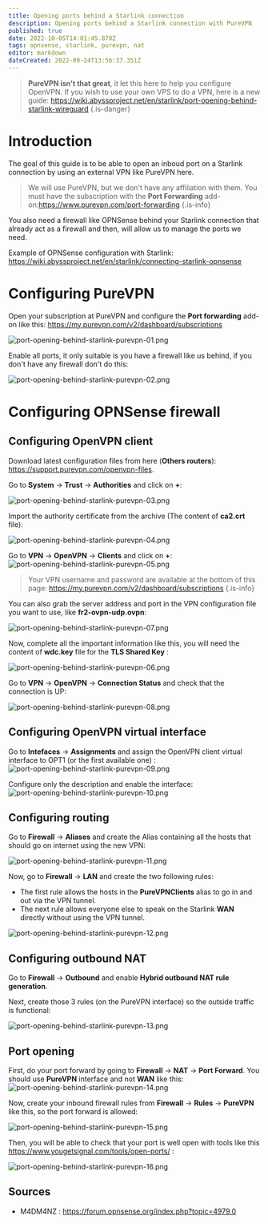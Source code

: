 ```yaml
---
title: Opening ports behind a Starlink connection 
description: Opening ports behind a Starlink connection with PureVPN
published: true
date: 2022-10-05T14:01:45.870Z
tags: opnsense, starlink, purevpn, nat
editor: markdown
dateCreated: 2022-09-24T13:56:37.351Z
---
```


> **PureVPN isn't that great**, it let this here to help you configure OpenVPN.
> If you wish to use your own VPS to do a VPN, here is a new guide: https://wiki.abyssproject.net/en/starlink/port-opening-behind-starlink-wireguard
{.is-danger}



# Introduction
The goal of this guide is to be able to open an inboud port on a Starlink connection by using an external VPN like PureVPN here.

> We will use PureVPN, but we don't have any affiliation with them.
> You must have the subscription with the **Port Forwarding** add-on:https://www.purevpn.com/port-forwarding
{.is-info}

You also need a firewall like OPNSense behind your Starlink connection that already act as a firewall and then, will allow us to manage the ports we need.

Example of OPNSense configuration with Starlink: https://wiki.abyssproject.net/en/starlink/connecting-starlink-opnsense


# Configuring PureVPN

Open your subscription at PureVPN and configure the **Port forwarding** add-on like this: https://my.purevpn.com/v2/dashboard/subscriptions

![port-opening-behind-starlink-purevpn-01.png](/starlink/nat-behind-starlink/port-opening-behind-starlink-purevpn-01.png)


Enable all ports, it only suitable is you have a firewall like us behind, if you don't have any firewall don't do this:

![port-opening-behind-starlink-purevpn-02.png](/starlink/nat-behind-starlink/port-opening-behind-starlink-purevpn-02.png)


# Configuring OPNSense firewall

## Configuring OpenVPN client

Download latest configuration files from here (**Others routers**): https://support.purevpn.com/openvpn-files.

Go to **System** -> **Trust** -> **Authorities** and click on **+**:

![port-opening-behind-starlink-purevpn-03.png](/starlink/nat-behind-starlink/port-opening-behind-starlink-purevpn-03.png)

Import the authority certificate from the archive (The content of **ca2.crt** file):

![port-opening-behind-starlink-purevpn-04.png](/starlink/nat-behind-starlink/port-opening-behind-starlink-purevpn-04.png)

Go to **VPN** -> **OpenVPN** -> **Clients** and click on **+**:
![port-opening-behind-starlink-purevpn-05.png](/starlink/nat-behind-starlink/port-opening-behind-starlink-purevpn-05.png)


> Your VPN username and password are available at the bottom of this page: https://my.purevpn.com/v2/dashboard/subscriptions
{.is-info}


You can also grab the server address and port in the VPN configuration file you want to use, like **fr2-ovpn-udp.ovpn**:

![port-opening-behind-starlink-purevpn-07.png](/starlink/nat-behind-starlink/port-opening-behind-starlink-purevpn-07.png)

Now, complete all the important information like this, you will need the content of **wdc.key** file for the **TLS Shared Key** :

![port-opening-behind-starlink-purevpn-06.png](/starlink/nat-behind-starlink/port-opening-behind-starlink-purevpn-06.png)

Go to **VPN** -> **OpenVPN** -> **Connection Status** and check that the connection is UP:

![port-opening-behind-starlink-purevpn-08.png](/starlink/nat-behind-starlink/port-opening-behind-starlink-purevpn-08.png)


## Configuring OpenVPN virtual interface

Go to **Intefaces** -> **Assignments** and assign the OpenVPN client virtual interface to OPT1 (or the first available one) :
![port-opening-behind-starlink-purevpn-09.png](/starlink/nat-behind-starlink/port-opening-behind-starlink-purevpn-09.png)


Configure only the description and enable the interface: 
![port-opening-behind-starlink-purevpn-10.png](/starlink/nat-behind-starlink/port-opening-behind-starlink-purevpn-10.png)


## Configuring routing

Go to **Firewall** -> **Aliases** and create the Alias containing all the hosts that should go on internet using the new VPN:

![port-opening-behind-starlink-purevpn-11.png](/starlink/nat-behind-starlink/port-opening-behind-starlink-purevpn-11.png)

Now, go to **Firewall** -> **LAN** and create the two following rules:

- The first rule allows the hosts in the **PureVPNClients** alias to go in and out via the VPN tunnel.
- The next rule allows everyone else to speak on the Starlink **WAN** directly without using the VPN tunnel.

![port-opening-behind-starlink-purevpn-12.png](/starlink/nat-behind-starlink/port-opening-behind-starlink-purevpn-12.png)

## Configuring outbound NAT

Go to **Firewall** -> **Outbound** and enable **Hybrid outbound NAT rule generation**.

Next, create those 3 rules (on the PureVPN interface) so the outside traffic is functional:

![port-opening-behind-starlink-purevpn-13.png](/starlink/nat-behind-starlink/port-opening-behind-starlink-purevpn-13.png)


## Port opening

First, do your port forward by going to **Firewall** -> **NAT** -> **Port Forward**.
You should use **PureVPN** interface and not **WAN** like this: 
![port-opening-behind-starlink-purevpn-14.png](/starlink/nat-behind-starlink/port-opening-behind-starlink-purevpn-14.png)

Now, create your inbound firewall rules from **Firewall** -> **Rules** -> **PureVPN** like this, so the port forward is allowed: 

![port-opening-behind-starlink-purevpn-15.png](/starlink/nat-behind-starlink/port-opening-behind-starlink-purevpn-15.png)


Then, you will be able to check that your port is well open with tools like this https://www.yougetsignal.com/tools/open-ports/ :

![port-opening-behind-starlink-purevpn-16.png](/starlink/nat-behind-starlink/port-opening-behind-starlink-purevpn-16.png)

## Sources
- M4DM4NZ : https://forum.opnsense.org/index.php?topic=4979.0
